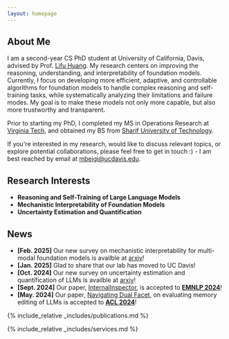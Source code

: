 ```yaml
---
layout: homepage
---
```


## About Me

I am a second-year CS PhD student at University of California, Davis, advised by Prof. [Lifu Huang](https://wilburone.github.io/). My research centers on improving the reasoning, understanding, and interpretability of foundation models. Currently, I focus on  developing more efficient, adaptive, and controllable algorithms for foundation models to handle complex reasoning and self-training tasks, while systematically analyzing their limitations and failure modes. My goal is to make these models not only more capable, but also more trustworthy and transparent.

Prior to starting my PhD, I completed my MS in Operations Research at [Virginia Tech](https://www.ise.vt.edu/), and obtained my BS from [Sharif University of Technology](https://en.sharif.edu/). 

If you're interested in my research, would like to discuss relevant topics, or explore potential collaborations, please feel free to get in touch :) - I am best reached by email at [mbeigi@ucdavis.edu](mailto:mbeigi@ucdavis.edu).


## Research Interests

- **Reasoning and Self-Training of Large Language Models**
- **Mechanistic Interpretability of Foundation Models**
- **Uncertainty Estimation and Quantification**

## News
- **[Feb. 2025]** Our new survey on mechanistic interpretability for multi-modal foundation models is availble at [arxiv](https://arxiv.org/abs/2502.17516)!
- **[Jan. 2025]** Glad to share that our lab has moved to UC Davis!
- **[Oct. 2024]** Our new survey on uncertainty estimation and quantification of LLMs is availble at [arxiv](https://arxiv.org/abs/2410.20199)!
- **[Sept. 2024]** Our paper, [InternalInspector](https://arxiv.org/abs/2406.12053), is accepted to [**EMNLP 2024**](https://2024.emnlp.org/)! 
- **[May. 2024]** Our paper, [Navigating Dual Facet](https://arxiv.org/abs/2402.11122), on evaluating memory editing of LLMs is accepted to [**ACL 2024**](https://2024.aclweb.org/)!

{% include_relative _includes/publications.md %}

{% include_relative _includes/services.md %}
